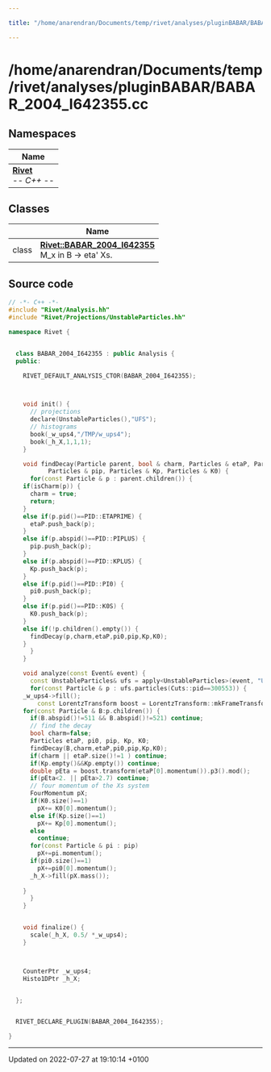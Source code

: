 ```yaml
---

title: "/home/anarendran/Documents/temp/rivet/analyses/pluginBABAR/BABAR_2004_I642355.cc"

---
```


# /home/anarendran/Documents/temp/rivet/analyses/pluginBABAR/BABAR_2004_I642355.cc



## Namespaces

| Name           |
| -------------- |
| **[Rivet](http://example.org/namespaces/namespacerivet/)** <br>-*- C++ -*-  |

## Classes

|                | Name           |
| -------------- | -------------- |
| class | **[Rivet::BABAR_2004_I642355](http://example.org/classes/classrivet_1_1babar__2004__i642355/)** <br>M_x in B -> eta' Xs.  |




## Source code

```cpp
// -*- C++ -*-
#include "Rivet/Analysis.hh"
#include "Rivet/Projections/UnstableParticles.hh"

namespace Rivet {


  class BABAR_2004_I642355 : public Analysis {
  public:

    RIVET_DEFAULT_ANALYSIS_CTOR(BABAR_2004_I642355);



    void init() {
      // projections
      declare(UnstableParticles(),"UFS");
      // histograms
      book(_w_ups4,"/TMP/w_ups4");
      book(_h_X,1,1,1);
    }

    void findDecay(Particle parent, bool & charm, Particles & etaP, Particles & pi0,
           Particles & pip, Particles & Kp, Particles & K0) {
      for(const Particle & p : parent.children()) {
    if(isCharm(p)) {
      charm = true;
      return;
    }
    else if(p.pid()==PID::ETAPRIME) {
      etaP.push_back(p);
    }
    else if(p.abspid()==PID::PIPLUS) {
      pip.push_back(p);
    }
    else if(p.abspid()==PID::KPLUS) {
      Kp.push_back(p);
    }
    else if(p.pid()==PID::PI0) {
      pi0.push_back(p);
    }
    else if(p.pid()==PID::K0S) {
      K0.push_back(p);
    }
    else if(!p.children().empty()) {
      findDecay(p,charm,etaP,pi0,pip,Kp,K0); 
    }
      }
    }

    void analyze(const Event& event) {
      const UnstableParticles& ufs = apply<UnstableParticles>(event, "UFS");
      for(const Particle & p : ufs.particles(Cuts::pid==300553)) {
    _w_ups4->fill();
        const LorentzTransform boost = LorentzTransform::mkFrameTransformFromBeta(p.mom().betaVec());
    for(const Particle & B:p.children()) {
      if(B.abspid()!=511 && B.abspid()!=521) continue;
      // find the decay
      bool charm=false;
      Particles etaP, pi0, pip, Kp, K0;
      findDecay(B,charm,etaP,pi0,pip,Kp,K0);
      if(charm || etaP.size()!=1 ) continue;
      if(Kp.empty()&&Kp.empty()) continue;
      double pEta = boost.transform(etaP[0].momentum()).p3().mod();
      if(pEta<2. || pEta>2.7) continue;
      // four momentum of the Xs system
      FourMomentum pX;
      if(K0.size()==1)
        pX+= K0[0].momentum();
      else if(Kp.size()==1)
        pX+= Kp[0].momentum();
      else
        continue;
      for(const Particle & pi : pip)
        pX+=pi.momentum();
      if(pi0.size()==1)
        pX+=pi0[0].momentum();
      _h_X->fill(pX.mass());
      
    }
      }
    }


    void finalize() {
      scale(_h_X, 0.5/ *_w_ups4);
    }



    CounterPtr _w_ups4;
    Histo1DPtr _h_X;


  };


  RIVET_DECLARE_PLUGIN(BABAR_2004_I642355);

}
```


-------------------------------

Updated on 2022-07-27 at 19:10:14 +0100
